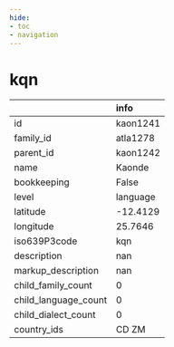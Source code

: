 ```yaml
---
hide:
- toc
- navigation
---
```

# kqn
|                      | info     |
|:---------------------|:---------|
| id                   | kaon1241 |
| family_id            | atla1278 |
| parent_id            | kaon1242 |
| name                 | Kaonde   |
| bookkeeping          | False    |
| level                | language |
| latitude             | -12.4129 |
| longitude            | 25.7646  |
| iso639P3code         | kqn      |
| description          | nan      |
| markup_description   | nan      |
| child_family_count   | 0        |
| child_language_count | 0        |
| child_dialect_count  | 0        |
| country_ids          | CD ZM    |